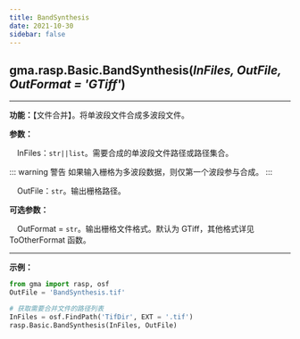 ```yaml
---
title: BandSynthesis
date: 2021-10-30
sidebar: false
---
```


## gma.rasp.Basic.**BandSynthesis**(*InFiles, OutFile, OutFormat = 'GTiff'*)
---

**功能：**【文件合并】。将单波段文件合成多波段文件。

**参数：** 

&emsp;InFiles：`str||list`。需要合成的单波段文件路径或路径集合。

::: warning 警告
如果输入栅格为多波段数据，则仅第一个波段参与合成。
:::


&emsp;OutFile：`str`。输出栅格路径。

**可选参数：**

&emsp;OutFormat  = `str`。输出栅格文件格式。默认为 GTiff，其他格式详见 ToOtherFormat 函数。

---

**示例：**

```python
from gma import rasp, osf
OutFile = 'BandSynthesis.tif'

# 获取需要合并文件的路径列表
InFiles = osf.FindPath('TifDir', EXT = '.tif')
rasp.Basic.BandSynthesis(InFiles, OutFile)
```